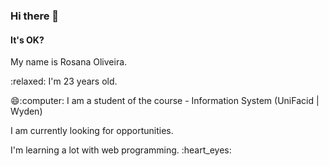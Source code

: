 ### Hi there 👋
#### It's OK? 
<!--
**RosyProgramming/Rosyprogramming** is a ✨ _special_ ✨ repository because its `README.md` (this file) appears on your GitHub profile.

Here are some ideas to get you started:

 🔭 I’m currently working on ...
- 🌱 I’m currently learning ...
- 👯 I’m looking to collaborate on ...
- 🤔 I’m looking for help with ...
- 💬 Ask me about ...
- 📫 How to reach me: ...
- 😄 Pronouns: ...
- ⚡ Fun fact: ...
-->

 <p> My name is Rosana Oliveira.</p>
 <p> :relaxed: I'm 23 years old. </p>
 <p> 😄:computer: I am a student of the course - Information System (UniFacid | Wyden) </p>
 <p> I am currently looking for opportunities. </p>
<p> I'm learning a lot with web programming. :heart_eyes: </p>
